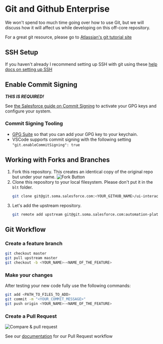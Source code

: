 # Git and Github Enterprise

We won't spend too much time going over how to use Git, but we will discuss how it will affect us while developing on this off-core repository.

For a great git resource, please go to [Atlassian's git tutorial site](https://www.atlassian.com/git/tutorials/what-is-git)

## SSH Setup

If you haven't already I recommend setting up SSH with git using these
[help docs on setting up SSH](https://help.github.com/en/articles/adding-a-new-ssh-key-to-your-github-account)

## Enable Commit Signing

**_THIS IS REQUIRED!_**

See [the Salesforce guide on Commit Signing](https://confluence.internal.salesforce.com/pages/viewpage.action?pageId=79771036) to activate your GPG keys and configure your system.

### Commit Signing Tooling

-   [GPG Suite](https://gpgtools.org/) so that you can add your GPG key to your keychain.
-   VSCode supports commit signing with the following setting `"git.enableCommitSigning": true`

## Working with Forks and Branches

1. Fork this repository. This creates an identical copy of the original repo but under your name.
   ![Fork Button](https://help.github.com/assets/images/help/repository/fork_button.jpg)
1. Clone this repository to your local filesystem. Please don't put it in the `blt` folder.
    ```bash
    git clone git@git.soma.salesforce.com:<YOUR_GITHUB_NAME>/ui-interaction-builder-components.git
    ```
1. Let's add the upstream repository.
    ```bash
    git remote add upstream git@git.soma.salesforce.com:automation-platform/ui-interaction-builder-components.git
    ```

## Git Workflow

### Create a feature branch

```bash
git checkout master
git pull upstream master
git checkout -b <YOUR_NAME>-<NAME_OF_THE_FEATURE>
```

### Make your changes

After testing your new code fully use the following commands:

```bash
git add <PATH_TO_FILES_TO_ADD>
git commit -m "<YOUR_COMMIT_MESSAGE>"
git push origin <YOUR_NAME>-<NAME_OF_THE_FEATURE>
```

### Create a Pull Request

![Compare & pull request](https://help.github.com/assets/images/help/pull_requests/pull-request-start-review-button.png)

See our [documentation](SubmittingPullRequests.md) for our Pull Request workflow
